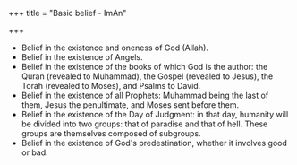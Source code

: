 +++
title = "Basic belief - ImAn"

+++
- Belief in the existence and oneness of God (Allah).
- Belief in the existence of Angels.
- Belief in the existence of the books of which God is the author: the Quran (revealed to Muhammad), the Gospel (revealed to Jesus), the Torah (revealed to Moses), and Psalms to David.
- Belief in the existence of all Prophets: Muhammad being the last of them, Jesus the penultimate, and Moses sent before them.
- Belief in the existence of the Day of Judgment: in that day, humanity will be divided into two groups: that of paradise and that of hell. These groups are themselves composed of subgroups.
- Belief in the existence of God's predestination, whether it involves good or bad.
